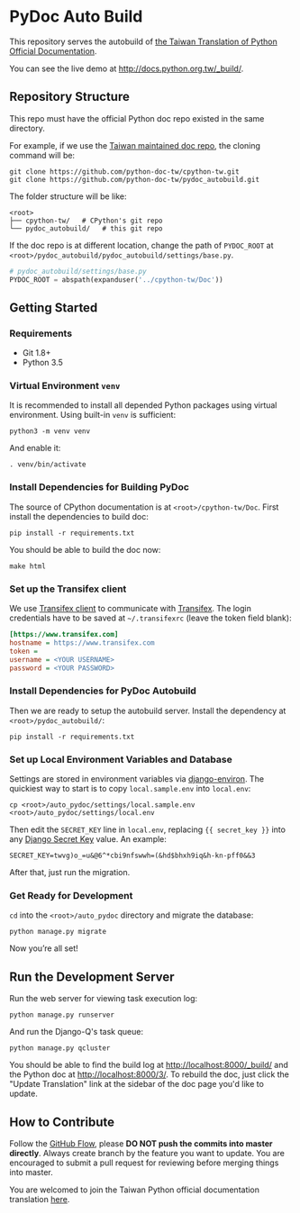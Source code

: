 # PyDoc Auto Build

This repository serves the autobuild of [the Taiwan Translation of Python Official Documentation][python-doc-tw].

You can see the live demo at <http://docs.python.org.tw/_build/>.

[python-doc-tw]: https://github.com/python-doc-tw/python-doc-tw


## Repository Structure

This repo must have the official Python doc repo existed in the same directory.

For example, if we use the [Taiwan maintained doc repo][cpython-tw], the cloning command will be:

    git clone https://github.com/python-doc-tw/cpython-tw.git
    git clone https://github.com/python-doc-tw/pydoc_autobuild.git

The folder structure will be like:

    <root>
    ├── cpython-tw/   # CPython's git repo
    └── pydoc_autobuild/   # this git repo

If the doc repo is at different location, change the path of `PYDOC_ROOT` at `<root>/pydoc_autobuild/pydoc_autobuild/settings/base.py`.

```python
# pydoc_autobuild/settings/base.py
PYDOC_ROOT = abspath(expanduser('../cpython-tw/Doc'))
```

[cpython-tw]: https://github.com/python-doc-tw/cpython-tw


## Getting Started

### Requirements

- Git 1.8+
- Python 3.5


### Virtual Environment `venv`

It is recommended to install all depended Python packages using virtual environment. Using built-in `venv` is sufficient:

    python3 -m venv venv

And enable it:

    . venv/bin/activate


### Install Dependencies for Building PyDoc

The source of CPython documentation is at `<root>/cpython-tw/Doc`. First install the dependencies to build doc:

    pip install -r requirements.txt

You should be able to build the doc now:

    make html


### Set up the Transifex client

We use [Transifex client](http://docs.transifex.com/client/) to communicate with [Transifex](https://www.transifex.com/). The login credentials have to be saved at `~/.transifexrc` (leave the token field blank):

```ini
[https://www.transifex.com]
hostname = https://www.transifex.com
token =
username = <YOUR USERNAME>
password = <YOUR PASSWORD>
```

### Install Dependencies for PyDoc Autobuild

Then we are ready to setup the autobuild server. Install the dependency at `<root>/pydoc_autobuild/`:

    pip install -r requirements.txt

### Set up Local Environment Variables and Database

Settings are stored in environment variables via [django-environ](http://django-environ.readthedocs.org/en/latest/). The quickiest way to start is to copy `local.sample.env` into `local.env`:

    cp <root>/auto_pydoc/settings/local.sample.env <root>/auto_pydoc/settings/local.env

Then edit the `SECRET_KEY` line in `local.env`, replacing `{{ secret_key }}` into any [Django Secret Key](http://www.miniwebtool.com/django-secret-key-generator/) value. An example:

    SECRET_KEY=twvg)o_=u&@6^*cbi9nfswwh=(&hd$bhxh9iq&h-kn-pff0&&3

After that, just run the migration.


### Get Ready for Development

`cd` into the `<root>/auto_pydoc` directory and migrate the database:

    python manage.py migrate

Now you’re all set!


## Run the Development Server

Run the web server for viewing task execution log:

    python manage.py runserver

And run the Django-Q's task queue:

    python manage.py qcluster

You should be able to find the build log at <http://localhost:8000/_build/> and the Python doc at <http://localhost:8000/3/>. To rebuild the doc, just click the "Update Translation" link at the sidebar of the doc page you'd like to update.



## How to Contribute

Follow the [GitHub Flow](https://guides.github.com/introduction/flow/), please **DO NOT push the commits into master directly**. Always create branch by the feature you want to update. You are encouraged to submit a pull request for reviewing before merging things into master.

You are welcomed to join the Taiwan Python official documentation translation [here][python-doc-tw].
